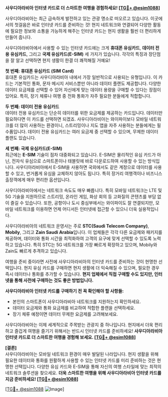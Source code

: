 **사우디아라비아 인터넷 카드로 더 스마트한 여행을 경험하세요! [[TG💪+ @esim1088](https://t.me/s/esim1088)]**

사우디아라비아는 최근 급속하게 발전하고 있는 관광 명소로 떠오르고 있습니다. 이곳에서의 첫걸음은 바로 인터넷 카드를 준비하는 것! 현지 네트워크와 연결되어 다양한 활동에 필요한 정보와 소통을 가능하게 해주는 인터넷 카드는 현지 생활을 훨씬 더 편리하게 만들어 줍니다.

사우디아라비아에서 사용할 수 있는 인터넷 카드에는 크게 **휴대폰 유심카드**, **데이터 전용 유심카드**, 그리고 **국제 유심카드(E-SIM)** 세 가지가 있습니다. 각각의 특징과 장단점을 잘 알고 선택하면 현지 생활이 한결 더 쾌적해질 거예요!

**첫 번째: 휴대폰 유심카드 (SIM Card)**  
휴대폰 유심카드는 사우디아라비아 내에서 가장 일반적으로 사용되는 유형입니다. 이 카드는 기본적인 통화, 문자 메시지 서비스뿐만 아니라 데이터 플랜도 제공합니다. 다양한 데이터 요금제를 선택할 수 있어 자신에게 맞는 데이터 용량을 구매할 수 있다는 장점이 있어요. 특히, 장기 체류나 여행 중 전화 통화가 자주 필요한 분들에게 적합합니다.

**두 번째: 데이터 전용 유심카드**  
데이터 전용 유심카드는 단순히 데이터를 위한 요금제를 제공하는 카드입니다. 데이터만 필요하다면 이 카드를 선택하면 되겠죠. 사우디아라비아는 와이파이보다 모바일 네트워크를 더 많이 사용하는 환경이니, 스트리밍이나 지도 앱을 자주 사용하는 분들에게는 필수품입니다. 데이터 전용 유심카드는 여러 요금제 중 선택할 수 있으며, 무제한 데이터 플랜도 있습니다.

**세 번째: 국제 유심카드(E-SIM)**  
최근에는 **E-SIM** 기술이 점차 대중화되고 있습니다. E-SIM은 물리적인 유심 카드가 아닌, 전자식 유심으로 스마트폰이나 태블릿에 바로 다운로드하여 사용할 수 있는 방식입니다. 사우디아라비아에서 E-SIM을 사용하면 국외에서도 같은 계정으로 데이터를 사용할 수 있고, 번거롭게 유심을 교체하지 않아도 됩니다. 특히 장거리 여행객이나 비즈니스 출장객에게 매우 편리한 옵션입니다.

사우디아라비아에서는 네트워크 속도도 매우 빠릅니다. 특히 모바일 네트워크는 LTE 및 5G 기술을 지원하므로 스트리밍, 온라인 게임, 화상 회의 등 고화질의 콘텐츠를 부담 없이 즐길 수 있습니다. 또한, 공항이나 도시 중심부에서는 와이파이도 잘 연결되지만, 모바일 네트워크를 이용하면 언제 어디서든 인터넷에 접근할 수 있으니 더욱 실용적입니다.

사우디아라비아의 네트워크 운영사는 주로 **STC(Saudi Telecom Company)**, **Mobily**, 그리고 **Zain Saudi Arabia**입니다. 이 업체들은 각각 다른 요금제와 패키지를 제공하며, 데이터와 통화 시간을 최적화하여 고객의 요구에 맞게 선택할 수 있도록 노력하고 있습니다. 특히 STC는 5G 네트워크를 가장 빠르게 확장하고 있으며, Mobily와 Zain도 빠르게 추격하고 있습니다.

여행을 준비 중이라면 사전에 사우디아라비아의 인터넷 카드를 준비하는 것이 현명한 선택입니다. 현지 유심 카드를 구매하면 현지 생활에 더 익숙해질 수 있으며, 필요한 경우 즉시 데이터나 통화를 추가할 수 있습니다. **현지 업체에서 직접 구매할 수도 있지만, 인터넷을 통해 사전에 구매하는 것도 좋은 방법입니다.** 

**사우디아라비아 인터넷 카드를 구매하기 전 꼭 확인해야 할 사항들:**  
- 본인의 스마트폰이 사우디아라비아 네트워크를 지원하는지 확인하세요.  
- 데이터 요금제와 통화 요금제를 비교하여 적합한 플랜을 선택하세요.  
- 장기 체류 예정이면 데이터 무제한 요금제를 고려해보세요.  

사우디아라비아는 이제 세계적으로 주목받는 관광지 중 하나입니다. 현지에서 더욱 편리하고 즐겁게 여행을 즐기기 위해서는 반드시 인터넷 카드를 준비하세요! **사우디아라비아 인터넷 카드로 더 스마트한 여행을 경험해 보세요. [[TG💪+ @esim1088](https://t.me/s/esim1088)]**

**[결론]**  
사우디아라비아는 모바일 네트워크 환경이 매우 발달된 나라입니다. 현지 생활을 위해 필요한 데이터와 통화를 원활하게 사용할 수 있는 인터넷 카드를 미리 준비하는 것은 현명한 선택입니다. 다양한 유심 카드와 E-SIM을 통해 자신의 여행 스타일에 맞는 최적의 네트워크 솔루션을 찾으세요. **더욱 스마트한 여행을 위해 사우디아라비아 인터넷 카드를 지금 준비하세요! [[TG💪+ @esim1088](https://t.me/s/esim1088)]**

[[TG💪+ @esim1088](https://t.me/s/esim1088) ![Image](https://i.postimg.cc/Y0z9fWf4/image.png)]
